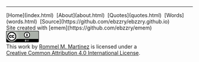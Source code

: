 
***
<div class="footer">
<div class="text-small">
[Home](index.html)  [About](about.html)  [Quotes](quotes.html)  [Words](words.html)  [Source](https://github.com/ebzzry/ebzzry.github.io)
</div>
<div class="text-x-small">
Site created with [emem](https://github.com/ebzzry/emem)
</div>

<div class="text-x-small">
<a rel="license" href="http://creativecommons.org/licenses/by/4.0/"><img alt="Creative Commons License" class="cc" src="images/cc4-88x31.png" /></a><br>
This work by <a xmlns:cc="http://creativecommons.org/ns#" href="https://ebzzry.github.io" property="cc:attributionName" rel="cc:attributionURL">Rommel M. Martinez</a> is licensed under a<br>
<a rel="license" href="http://creativecommons.org/licenses/by/4.0/">Creative Common Attribution 4.0 International License</a>.
</div>

</div>

<script>
(function(i,s,o,g,r,a,m){i['GoogleAnalyticsObject']=r;i[r]=i[r]||function(){
(i[r].q=i[r].q||[]).push(arguments)},i[r].l=1*new Date();a=s.createElement(o),
m=s.getElementsByTagName(o)[0];a.async=1;a.src=g;m.parentNode.insertBefore(a,m)
})(window,document,'script','https://www.google-analytics.com/analytics.js','ga');
ga('create', 'UA-93746003-1', 'auto');
ga('send', 'pageview');
</script>
